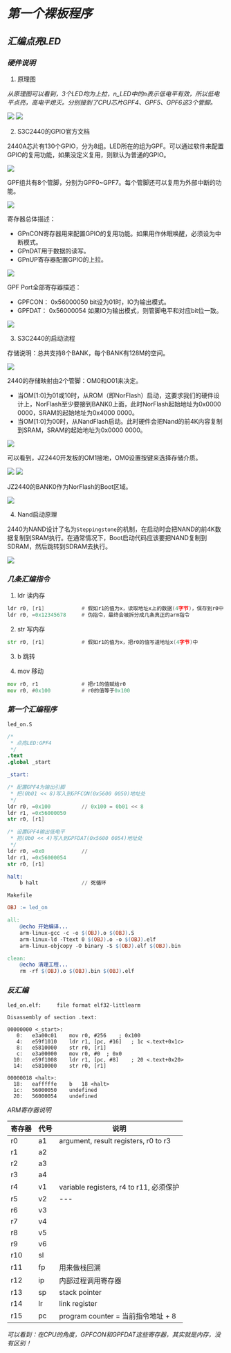 # _第一个裸板程序_

## _汇编点亮LED_

### _硬件说明_

1. 原理图

*从原理图可以看到，3个LED均为上拉，n_LED中的n表示低电平有效，所以低电平点亮，高电平熄灭。分别接到了CPU芯片GPF4、GPF5、GPF6这3个管脚。*

![](https://ding-aliyun.oss-cn-shenzhen.aliyuncs.com/s3c2440/4.1_led1.png)
![](https://ding-aliyun.oss-cn-shenzhen.aliyuncs.com/s3c2440/4.2_led2.png)

2. S3C2440的GPIO官方文档

2440A芯片有130个GPIO，分为8组。LED所在的组为GPF。可以通过软件来配置GPIO的复用功能，如果没定义复用，则默认为普通的GPIO。

![](https://ding-aliyun.oss-cn-shenzhen.aliyuncs.com/s3c2440/4.3_gpio1.png)

GPF组共有8个管脚，分别为GPF0~GPF7。每个管脚还可以复用为外部中断的功能。

![](https://ding-aliyun.oss-cn-shenzhen.aliyuncs.com/s3c2440/4.4_gpio2.png)


寄存器总体描述：

+ GPnCON寄存器用来配置GPIO的复用功能。如果用作休眠唤醒，必须设为中断模式。
+ GPnDAT用于数据的读写。
+ GPnUP寄存器配置GPIO的上拉。

![](https://ding-aliyun.oss-cn-shenzhen.aliyuncs.com/s3c2440/4.5_gpio3.png)


GPF Port全部寄存器描述：

+ GPFCON： 0x56000050  bit设为01时，IO为输出模式。
+ GPFDAT： 0x56000054  如果IO为输出模式，则管脚电平和对应bit位一致。

![](https://ding-aliyun.oss-cn-shenzhen.aliyuncs.com/s3c2440/4.6_gpio4.png)

3. S3C2440的启动流程

存储说明：总共支持8个BANK，每个BANK有128M的空间。

![](https://ding-aliyun.oss-cn-shenzhen.aliyuncs.com/s3c2440/4.6_memory1.png)

2440的存储映射由2个管脚：OM0和O01来决定。

+ 当OM[1:0]为01或10时，从ROM（即NorFlash）启动，这要求我们的硬件设计上，NorFlash至少要接到BANK0上面，此时NorFlash起始地址为0x0000 0000，SRAM的起始地址为0x4000 0000。
+ 当OM[1:0]为00时，从NandFlash启动。此时硬件会把Nand的前4K内容复制到SRAM，SRAM的起始地址为0x0000 0000。

![](https://ding-aliyun.oss-cn-shenzhen.aliyuncs.com/s3c2440/4.7_memory2.png)

可以看到，JZ2440开发板的OM1接地，OM0设置按键来选择存储介质。

![](https://ding-aliyun.oss-cn-shenzhen.aliyuncs.com/s3c2440/4.8_memory3.png)
![](https://ding-aliyun.oss-cn-shenzhen.aliyuncs.com/s3c2440/4.9_memory4.png)

JZ2440的BANK0作为NorFlash的Boot区域。

![](https://ding-aliyun.oss-cn-shenzhen.aliyuncs.com/s3c2440/4.10_memory5.png)

4. Nand启动原理

2440为NAND设计了名为`Steppingstone`的机制，在启动时会把NAND的前4K数据复制到SRAM执行。在通常情况下，Boot启动代码应该要把NAND复制到SDRAM，然后跳转到SDRAM去执行。

![](https://ding-aliyun.oss-cn-shenzhen.aliyuncs.com/s3c2440/4.11_memory6.png)

### _几条汇编指令_

1. ldr 读内存

```asm
ldr r0, [r1]            # 假如r1的值为x，读取地址x上的数据(4字节)，保存到r0中
ldr r0, =0x12345678     # 伪指令，最终会被拆分成几条真正的arm指令
```

2. str 写内存
   
```asm
str r0, [r1]            # 假如r1的值为x，把r0的值写道地址x(4字节)中
```

3. b 跳转

4. mov 移动

```asm
mov r0, r1              # 把r1的值赋给r0
mov r0, #0x100          # r0的值等于0x100
```

### _第一个汇编程序_

`led_on.S`

```s
/*
 * 点亮LED:GPF4
 */
.text
.global _start

_start:

/* 配置GPF4为输出引脚
 * 把(0b01 << 8)写入到GPFCON(0x5600 0050)地址处
 */
ldr r0, =0x100          // 0x100 = 0b01 << 8
ldr r1, =0x56000050
str r0, [r1]

/* 设置GPF4输出低电平
 * 把(0b0 << 4)写入到GPFDAT(0x5600 0054)地址处
 */
ldr r0, =0x0            //
ldr r1, =0x56000054
str r0, [r1]

halt:
    b halt              // 死循环
```

`Makefile`

```mk
OBJ := led_on

all:
	@echo 开始编译...
	arm-linux-gcc -c -o $(OBJ).o $(OBJ).S
	arm-linux-ld -Ttext 0 $(OBJ).o -o $(OBJ).elf
	arm-linux-objcopy -O binary -S $(OBJ).elf $(OBJ).bin

clean:
	@echo 清理工程...
	rm -rf $(OBJ).o $(OBJ).bin $(OBJ).elf
```

### _反汇编_

```
led_on.elf:     file format elf32-littlearm

Disassembly of section .text:

00000000 <_start>:
   0:	e3a00c01 	mov	r0, #256	; 0x100
   4:	e59f1010 	ldr	r1, [pc, #16]	; 1c <.text+0x1c>
   8:	e5810000 	str	r0, [r1]
   c:	e3a00000 	mov	r0, #0	; 0x0
  10:	e59f1008 	ldr	r1, [pc, #8]	; 20 <.text+0x20>
  14:	e5810000 	str	r0, [r1]

00000018 <halt>:
  18:	eafffffe 	b	18 <halt>
  1c:	56000050 	undefined
  20:	56000054 	undefined
```

*ARM寄存器说明*

| 寄存器 | 代号 | 说明 |
|--------|-----|------|
| r0  | a1 | argument, result registers, r0 to r3 |
| r1  | a2 | |
| r2  | a3 | |
| r3  | a4 | |
| r4  | v1 | variable registers, r4 to r11, 必须保护 |
| r5  | v2 | --- |
| r6  | v3 | |
| r7  | v4 | |
| r8  | v5 | |
| r9  | v6 | |
| r10 | sl | |
| r11 | fp | 用来做栈回溯 |
| r12 | ip | 内部过程调用寄存器 |
| r13 | sp | stack pointer |
| r14 | lr | link register |
| r15 | pc | program counter = 当前指令地址 + 8 |

*可以看到：在CPU的角度，GPFCON和GPFDAT这些寄存器，其实就是内存，没有区别！*

